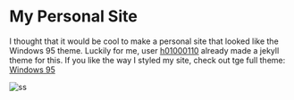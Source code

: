 # My Personal Site
I thought that it would be cool to make a personal site that looked like the Windows 95 theme. Luckily for me, user [h01000110](https://github.com/h01000110) already made a jekyll theme for this. If you like the way I styled my site, check out tge full theme: [Windows 95](https://h01000110.github.io/20170917/windows-95)

![ss](https://github.com/h01000110/windows-95/raw/gh-pages/screenshot_2.png)

